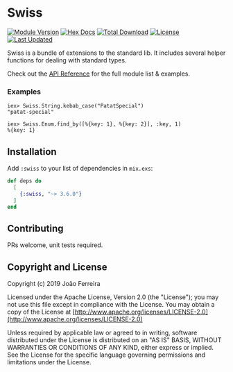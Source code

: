 # Swiss

[![Module Version](https://img.shields.io/hexpm/v/swiss.svg)](https://hex.pm/packages/swiss)
[![Hex Docs](https://img.shields.io/badge/hex-docs-lightgreen.svg)](https://hexdocs.pm/swiss/)
[![Total Download](https://img.shields.io/hexpm/dt/swiss.svg)](https://hex.pm/packages/swiss)
[![License](https://img.shields.io/hexpm/l/swiss.svg)](https://github.com/myskoach/swiss/blob/master/LICENSE)
[![Last Updated](https://img.shields.io/github/last-commit/myskoach/swiss.svg)](https://github.com/yyy/swiss/commits/master)

Swiss is a bundle of extensions to the standard lib. It includes several helper
functions for dealing with standard types.

Check out the [API Reference](https://hexdocs.pm/swiss/api-reference.html) for the full module list & examples.

### Examples

    iex> Swiss.String.kebab_case("PatatSpecial")
    "patat-special"

    iex> Swiss.Enum.find_by([%{key: 1}, %{key: 2}], :key, 1)
    %{key: 1}

## Installation

Add `:swiss` to your list of dependencies in `mix.exs`:

```elixir
def deps do
  [
    {:swiss, "~> 3.6.0"}
  ]
end
```

## Contributing

PRs welcome, unit tests required.

## Copyright and License

Copyright (c) 2019 João Ferreira

Licensed under the Apache License, Version 2.0 (the "License");
you may not use this file except in compliance with the License.
You may obtain a copy of the License at [http://www.apache.org/licenses/LICENSE-2.0](http://www.apache.org/licenses/LICENSE-2.0)

Unless required by applicable law or agreed to in writing, software
distributed under the License is distributed on an "AS IS" BASIS,
WITHOUT WARRANTIES OR CONDITIONS OF ANY KIND, either express or implied.
See the License for the specific language governing permissions and
limitations under the License.

